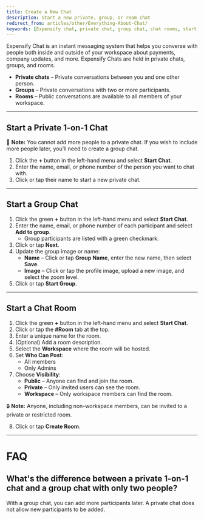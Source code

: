 ```yaml
---
title: Create a New Chat
description: Start a new private, group, or room chat 
redirect_from: articles/other/Everything-About-Chat/
keywords: [Expensify chat, private chat, group chat, chat rooms, start chat, New Expensify]
---
```

<div id="new-expensify" markdown="1">

Expensify Chat is an instant messaging system that helps you converse with people both inside and outside of your workspace about payments, company updates, and more. Expensify Chats are held in private chats, groups, and rooms.

- **Private chats** – Private conversations between you and one other person.
- **Groups** – Private conversations with two or more participants.
- **Rooms** – Public conversations are available to all members of your workspace.

---

## Start a Private 1-on-1 Chat

🛑 **Note:** You cannot add more people to a private chat. If you wish to include more people later, you’ll need to create a group chat.

1. Click the **+** button in the left-hand menu and select **Start Chat**.
2. Enter the name, email, or phone number of the person you want to chat with.
3. Click or tap their name to start a new private chat.

---

## Start a Group Chat

1. Click the green **+** button in the left-hand menu and select **Start Chat**.
2. Enter the name, email, or phone number of each participant and select **Add to group**.
   - Group participants are listed with a green checkmark.
3. Click or tap **Next**.
4. Update the group image or name:
   - **Name** – Click or tap **Group Name**, enter the new name, then select **Save**.
   - **Image** – Click or tap the profile image, upload a new image, and select the zoom level.
5. Click or tap **Start Group**.

---

## Start a Chat Room

1. Click the green **+** button in the left-hand menu and select **Start Chat**.
2. Click or tap the **#Room** tab at the top.
3. Enter a unique name for the room.
4. (Optional) Add a room description.
5. Select the **Workspace** where the room will be hosted.
6. Set **Who Can Post**:
   - All members
   - Only Admins
7. Choose **Visibility**:
   - **Public** – Anyone can find and join the room.
   - **Private** – Only invited users can see the room.
   - **Workspace** – Only workspace members can find the room.

🔒 **Note:** Anyone, including non-workspace members, can be invited to a private or restricted room.

8. Click or tap **Create Room**.

---

# FAQ

## What's the difference between a private 1-on-1 chat and a group chat with only two people? 

With a group chat, you can add more participants later. A private chat does not allow new participants to be added.

</div>
